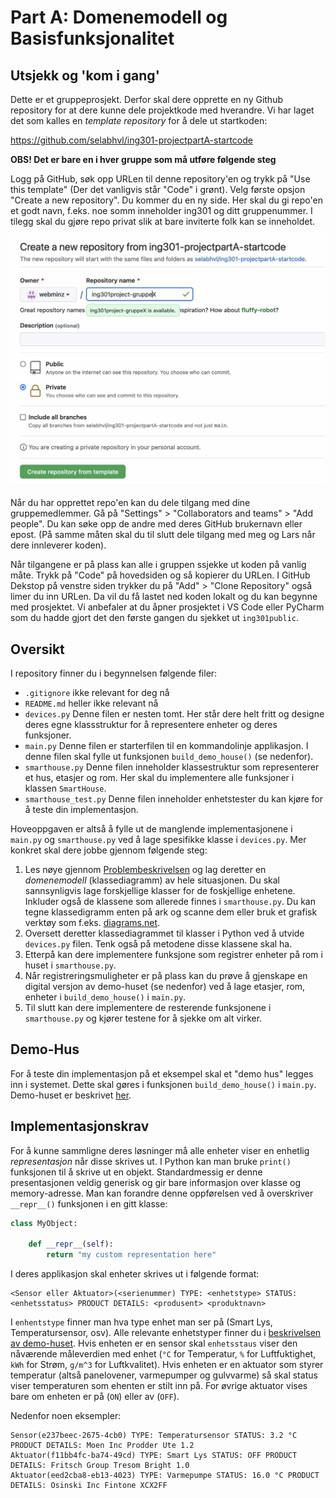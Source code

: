 # Part A: Domenemodell og Basisfunksjonalitet

## Utsjekk og 'kom i gang'

Dette er et gruppeprosjekt.
Derfor skal dere opprette en ny Github repository for at dere kunne dele projektkode med hverandre.
Vi har laget det som kalles en _template repository_ for å dele ut startkoden:

https://github.com/selabhvl/ing301-projectpartA-startcode

**OBS! Det er bare en i hver gruppe som må utføre følgende steg**

Logg på GitHub, søk opp URLen til denne repository'en og trykk på "Use this template" (Der det vanligvis står "Code" i grønt).
Velg første opsjon "Create a new repository".
Du kommer du en ny side.
Her skal du gi repo'en et godt navn, f.eks. noe somm inneholder ing301 og ditt gruppenummer.
I tilegg skal du gjøre repo privat slik at bare inviterte folk kan se inneholdet.

![Skjermmbildet: Create from Templae](../resources/images/skjermbildet-template-repo.jpg)

Når du har opprettet repo'en kan du dele tilgang med dine gruppemedlemmer.
Gå på "Settings" > "Collaborators and teams" > "Add people".
Du kan søke opp de andre med deres GitHub brukernavn eller epost.
(På samme måten skal du til slutt dele tilgang med meg og Lars når dere innleverer koden).

Når tilgangene er på plass kan alle i gruppen ssjekke ut koden på vanlig måte.
Trykk på "Code" på hovedsiden og så kopierer du URLen.
I GitHub Dekstop på venstre siden trykker du på "Add" > "Clone Repository" også limer du inn URLen.
Da vil du få lastet ned koden lokalt og du kan begynne med prosjektet.
Vi anbefaler at du åpner prosjektet i VS Code eller PyCharm som du hadde gjort det den første gangen du sjekket ut `ing301public`.

## Oversikt

I repository finner du i begynnelsen følgende filer:
- `.gitignore` ikke relevant for deg nå
- `README.md` heller ikke relevant nå
- `devices.py` Denne filen er nesten tomt. Her står dere helt fritt og designe deres egne klassstruktur for å representere enheter og deres funksjoner.
- `main.py` Denne filen er starterfilen til en kommandolinje applikasjon. I denne filen skal fylle ut funksjonen `build_demo_house()` (se nedenfor).
- `smarthouse.py` Denne filen inneholder klassestruktur som representerer et hus, etasjer og rom. Her skal du implementere alle funksjoner i klassen `SmartHouse`.
- `smarthouse_test.py` Denne filen inneholder enhetstester du kan kjøre for å teste din implementasjon.

Hoveoppgaven er altså å fylle ut de manglende implementasjonene i `main.py` og `smarthouse.py` ved å lage spesifikke klasse i `devices.py`.
Mer konkret skal dere jobbe gjennom følgende steg:

1. Les nøye gjennom [Problembeskrivelsen](./index.md) og lag deretter en _domenemodell_ (klassediagramm) av hele situasjonen. Du skal sannsynligvis lage forskjellige klasser for de foskjellige enhetene. Inkluder også de klassene som allerede finnes i `smarthouse.py`. Du kan tegne klassedigramm enten på ark og scanne dem eller bruk et grafisk verktøy som f.eks. [diagrams.net](https://www.diagrams.net/).
2. Oversett deretter klassediagrammet til klasser i Python ved å utvide `devices.py` filen. Tenk også på metodene disse klassene skal ha.
3. Etterpå kan dere implementere funksjone som registrer enheter på rom i huset i `smarthouse.py`.
4. Når registreringsmuligheter er på plass kan du prøve å gjenskape en digital versjon av demo-huset (se nedenfor) ved å lage etasjer, rom, enheter i `build_demo_house()` i `main.py`.
5. Til slutt kan dere implementere de resterende funksjonene i `smarthouse.py` og kjører testene for å sjekke om alt virker.


## Demo-Hus

For å teste din implementasjon på et eksempel skal et "demo hus" legges inn i systemet.
Dette skal gøres i funksjonen `build_demo_house()` i `main.py`.
Demo-huset er beskrivet [her](./demo.md).

## Implementasjonskrav

For å kunne sammligne deres løsninger må alle enheter viser en enhetlig _representasjon_ når disse skrives ut.
I Python kan man bruke `print()` funksjonen til å skrive ut en objekt.
Standardmessig er denne presentasjonen veldig generisk og gir bare informasjon over klasse og memory-adresse.
Man kan forandre denne oppførelsen ved å overskriver ``__repr__()`` funksjonen i en gitt klasse:
```python
class MyObject:
    
    def __repr__(self):
        return "my custom representation here"
```
I deres applikasjon skal enheter skrives ut i følgende format:
```
<Sensor eller Aktuator>(<serienummer) TYPE: <enhetstype> STATUS: <enhetsstatus> PRODUCT DETAILS: <produsent> <produktnavn>
```
I `enhentstype` finner man hva type enhet man ser på (Smart Lys, Temperatursensor, osv).
Alle relevante enhetstyper finner du i [beskrivelsen av demo-huset](./demo.md).
Hvis enheten er en sensor skal `enhetsstaus` viser den nåværende måleverdien med enhet (`°C` for Temperatur, `%` for Luftfuktighet, `kWh` for Strøm, `g/m^3` for Luftkvalitet).
Hvis enheten er en aktuator som styrer temperatur (altså panelovener, varmepumper og gulvvarme) så skal status viser temperaturen som ehenten er stilt inn på.
For øvrige aktuator vises bare om enheten er på (`ON`) eller av (`OFF`). 

Nedenfor noen eksempler:
```
Sensor(e237beec-2675-4cb0) TYPE: Temperatursensor STATUS: 3.2 °C PRODUCT DETAILS: Moen Inc Prodder Ute 1.2
Aktuator(f11bb4fc-ba74-49cd) TYPE: Smart Lys STATUS: OFF PRODUCT DETAILS: Fritsch Group Tresom Bright 1.0
Aktuator(eed2cba8-eb13-4023) TYPE: Varmepumpe STATUS: 16.0 °C PRODUCT DETAILS: Osinski Inc Fintone XCX2FF
```
